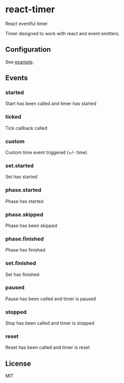 # react-timer

React eventful timer

Timer designed to work with react and event emitters.

## Configuration

See [example](example/config.json).

## Events

### started

Start has been called and timer has started

### ticked

Tick callback called

### custom

Custom time event triggered (+/- time)

### set.started

Set has started

### phase.started

Phase has started

### phase.skipped

Phase has been skipped

### phase.finished

Phase has finished

### set.finished

Set has finished

### paused

Pause has been called and timer is paused

### stopped

Stop has been called and timer is stopped

### reset

Reset has been called and timer is reset

## License

MIT